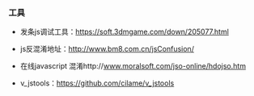 





### 工具

- 发条js调试工具：https://soft.3dmgame.com/down/205077.html

- js反混淆地址：http://www.bm8.com.cn/jsConfusion/

- 在线javascript 混淆http://www.moralsoft.com/jso-online/hdojso.htm

- v_jstools：https://github.com/cilame/v_jstools